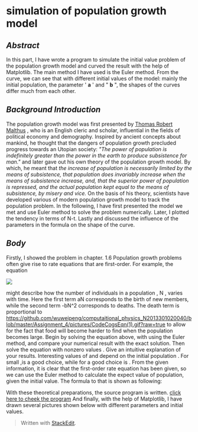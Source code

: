 # simulation of population growth model

## ***Abstract***
 In this part, I have wrote a program to simulate the initial value problem of the population growth model and curved  the result with the help of Matplotlib. The main method I have used is the Euler method. From the curve, we can see that with different initial values of the model: mainly the initial population, the parameter ' **a** ' and " **b** ", the shapes of the curves differ much from each other.

## ***Background Introduction***
   The population growth model was first presented by [Thomas Robert Malthus](http://www.baidu.com/link?url=vVos2-we_tXKQp6m6Z90Lwsym8wepCHdk_a1BnGMLmZliAX5MyIySH4zxRvQa5edAcnpIJSN8DZou6WWVGgNCK&wd=&eqid=f93bf0730008e74a0000000556f94365) , who is an English cleric and scholar, influential in the fields of political economy and demography. Inspired by ancient concepts about mankind, he thought that the dangers of population growth precluded progress towards an Utopian society: *"The power of population is indefinitely greater than the power in the earth to produce subsistence for man."* and later gave out his own theory of the population growth model. By which, he meant that *the increase of population is necessarily limited by the means of subsistence, that population does invariably increase when the means of subsistence increase, and, that the superior power of population is repressed, and the actual population kept equal to the means of subsistence, by misery and vice.* On the basis of his theory, scientists have developed various of  modern population growth model to track the population problem. In the following, I have first presented the model we met and use Euler method to solve the problem numerically. Later, I plotted the tendency in terms of N-t. Lastly and discussed the influence of the parameters in the formula on the shape of the curve.
 
##  ***Body***
Firstly, I showed the problem in chapter.
1.6 Population growth problems often give rise to rate equations that are first-order. For example, the equation
 
  ![](http://latex.codecogs.com/gif.latex?dN/dt=aN-bN^2)

might describe how the number of individuals in a population , N , varies with time. Here the first term aN corresponds to the birth of new members, while the second term -bN^2 corresponds to deaths. The death term is proportional to https://github.com/wuweipeng/computaitional_physics_N2013301020040/blob/master/Assignment_4/pictures/CodeCogsEqn(1).gif?raw=true to  allow for the fact that food will become harder to find when the population becomes large. Begin by solving the equation above, with using the Euler method, and compare your numerical result with the exact solution. Then solve the equation with nonzero values . Give an intuitive explanation of your results. Interesting values of and depend on the initial population . For small ,is a good choice, while for a good choice is .
From the given information, it is clear that the first-order rate equation has been given, so we can use the Euler method to calculate the expect value of population, given the initial value. The formula to that is shown as following:

With these theoretical preparations, the source program is written. [click here to cheek the program](https://github.com/wuweipeng/computaitional_physics_N2013301020040/blob/master/Assignment_4/assignment_4.py)
And finally, with the help of Matplotlib, I have drawn several pictures shown below with different parameters and initial values.
> Written with [StackEdit](https://stackedit.io/).